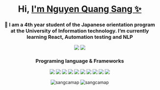 <h1 align="center">Hi, <a href = "https://sangcamap.github.io/portfolio/dist/index.html">I'm Nguyen Quang Sang ✨</a></h1>
<h3 align="center"> 🌱 I am a 4th year student of the Japanese orientation program at the University of Information technology. I’m currently learning React, Automation testing and NLP</h3>



<p align = "center"> 
    <img src = "https://img.shields.io/badge/dynamic/json?logo=github&label=GitHub%20Stars&style=for-the-badge&query=%24.stars&url=https://api.github-star-counter.workers.dev/user/sangcamap" />
    <img src = "https://img.shields.io/badge/dynamic/json?logo=github&label=GitHub%20Forks&style=for-the-badge&query=%24.forks&url=https://api.github-star-counter.workers.dev/user/sangcamap" />
</p>


<h3 align="center" >Programing language & Frameworks</h3>

<p align = "center">
  <img  src= "https://img.shields.io/badge/html5-%23E34F26.svg?style=for-the-badge&logo=html5&logoColor=white" display = "block"/>
  <img  src= "https://img.shields.io/badge/css3-%231572B6.svg?style=for-the-badge&logo=css3&logoColor=white"/>
  <img  src= "https://img.shields.io/badge/javascript-%23323330.svg?style=for-the-badge&logo=javascript&logoColor=%23F7DF1E"/>
  <img  src= "https://img.shields.io/badge/SASS-hotpink.svg?style=for-the-badge&logo=SASS&logoColor=white"/>
  <img  src= "https://img.shields.io/badge/Pug-FAFAFA?style=for-the-badge&logo=pug&logoColor=A27B5C"/>
  <img  src= "https://img.shields.io/badge/react-%2320232a.svg?style=for-the-badge&logo=react&logoColor=%2361DAFB"/>
  <img  src= "https://img.shields.io/badge/python-3670A0?style=for-the-badge&logo=python&logoColor=ffdd54"/>
  <img  src= "https://img.shields.io/badge/Puppeteer-black?style=for-the-badge&logo=puppeteer&logoColor=5BB318"/>
  <img  src= "https://img.shields.io/badge/Vitest-black?style=for-the-badge&logo=vite&logoColor=FFF80A"/>
  <img  src= "https://img.shields.io/badge/figma-%23F24E1E.svg?style=for-the-badge&logo=figma&logoColor=white"/>
</p>



 


<p align = "center">
  <img align="center" src="https://github-readme-stats.vercel.app/api?username=sangcamap&show_icons=true&locale=en" alt="sangcamap" />
  <img align="center" src="https://github-readme-streak-stats.herokuapp.com/?user=sangcamap&" alt="sangcamap" />
</p>













